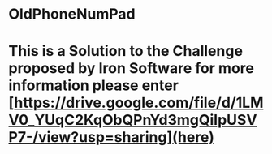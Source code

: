# OldPhoneNumPad

# This is a Solution to the Challenge proposed by Iron Software for more information please enter [https://drive.google.com/file/d/1LMV0_YUqC2KqObQPnYd3mgQiIpUSVP7-/view?usp=sharing](here)
